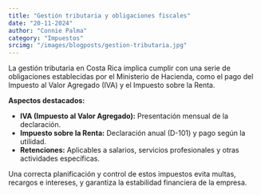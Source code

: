```yaml
---
title: "Gestión tributaria y obligaciones fiscales"
date: "20-11-2024"
author: "Connie Palma"
category: "Impuestos"
srcimg: "/images/blogposts/gestion-tributaria.jpg"
---
```


La gestión tributaria en Costa Rica implica cumplir con una serie de obligaciones establecidas por el Ministerio de Hacienda, como el pago del Impuesto al Valor Agregado (IVA) y el Impuesto sobre la Renta. 

**Aspectos destacados:**
- **IVA (Impuesto al Valor Agregado):** Presentación mensual de la declaración.
- **Impuesto sobre la Renta:** Declaración anual (D-101) y pago según la utilidad.
- **Retenciones:** Aplicables a salarios, servicios profesionales y otras actividades específicas.

Una correcta planificación y control de estos impuestos evita multas, recargos e intereses, y garantiza la estabilidad financiera de la empresa.
